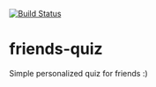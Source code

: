 [![Build Status](https://travis-ci.org/prathamudeshmukh/friends-quiz.svg?branch=master)](https://travis-ci.org/prathamudeshmukh/friends-quiz)
# friends-quiz
Simple personalized quiz for friends :)
